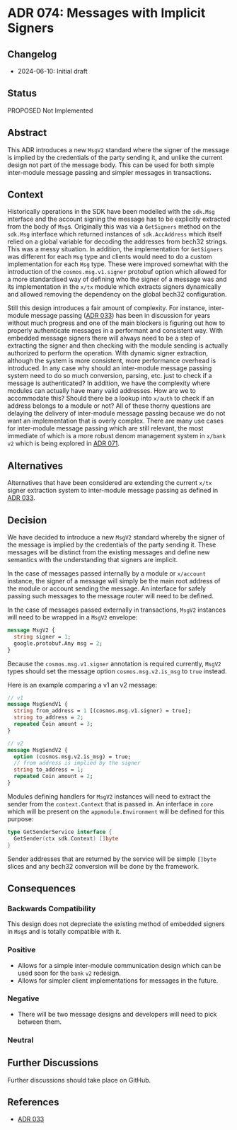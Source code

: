 # ADR 074: Messages with Implicit Signers

## Changelog

* 2024-06-10: Initial draft

## Status

PROPOSED Not Implemented

## Abstract

This ADR introduces a new `MsgV2` standard where the signer of the message is implied by the
credentials of the party sending it, and unlike the current design not part of the message body.
This can be used for both simple inter-module message passing and simpler messages in transactions.

## Context

Historically operations in the SDK have been modelled with the `sdk.Msg` interface and
the account signing the message has to be explicitly extracted from the body of `Msg`s.
Originally this was via a `GetSigners` method on the `sdk.Msg` interface which returned
instances of `sdk.AccAddress` which itself relied on a global variable for decoding
the addresses from bech32 strings. This was a messy situation. In addition, the implementation
for `GetSigners` was different for each `Msg` type and clients would need to do a custom
implementation for each `Msg` type. These were improved somewhat with the introduction of
the `cosmos.msg.v1.signer` protobuf option which allowed for a more standardised way of
defining who the signer of a message was and its implementation in the `x/tx` module which
extracts signers dynamically and allowed removing the dependency on the global bech32
configuration.

Still this design introduces a fair amount of complexity. For instance, inter-module message
passing ([ADR 033](./adr-033-protobuf-inter-module-comm.md)) has been in discussion for years
without much progress and one of the main blockers is figuring out how to properly authenticate
messages in a performant and consistent way. With embedded message signers there will always need
to be a step of extracting the signer and then checking with the module sending is actually
authorized to perform the operation. With dynamic signer extraction, although the system is
more consistent, more performance overhead is introduced. In any case why should an inter-module
message passing system need to do so much conversion, parsing, etc. just to check if a message
is authenticated? In addition, we have the complexity where modules can actually have many valid
addresses. How are we to accommodate this? Should there be a lookup into `x/auth` to check if an
address belongs to a module or not? All of these thorny questions are delaying the delivery of
inter-module message passing because we do not want an implementation that is overly complex.
There are many use cases for inter-module message passing which are still relevant, the most
immediate of which is a more robust denom management system in `x/bank` `v2` which is being explored
in [ADR 071](https://github.com/cosmos/cosmos-sdk/pull/20316).

## Alternatives

Alternatives that have been considered are extending the current `x/tx` signer extraction system
to inter-module message passing as defined in [ADR 033](./adr-033-protobuf-inter-module-comm.md).

## Decision

We have decided to introduce a new `MsgV2` standard whereby the signer of the message is implied
by the credentials of the party sending it. These messages will be distinct from the existing messages
and define new semantics with the understanding that signers are implicit.

In the case of messages passed internally by a module or `x/account` instance, the signer of a message
will simply be the main root address of the module or account sending the message. An interface for
safely passing such messages to the message router will need to be defined.

In the case of messages passed externally in transactions, `MsgV2` instances will need to be wrapped
in a `MsgV2` envelope:
```protobuf
message MsgV2 {
  string signer = 1;
  google.protobuf.Any msg = 2;  
}
```

Because the `cosmos.msg.v1.signer` annotation is required currently, `MsgV2` types should set the message option
`cosmos.msg.v2.is_msg` to `true` instead.

Here is an example comparing a v1 an v2 message:
```protobuf
// v1
message MsgSendV1 {
  string from_address = 1 [(cosmos.msg.v1.signer) = true];
  string to_address = 2;
  repeated Coin amount = 3;
}

// v2
message MsgSendV2 {
  option (cosmos.msg.v2.is_msg) = true;
  // from address is implied by the signer
  string to_address = 1;
  repeated Coin amount = 2;
}
```

Modules defining handlers for `MsgV2` instances will need to extract the sender from the `context.Context` that is
passed in. An interface in `core` which will be present on the `appmodule.Environment` will be defined for this purpose:
```go
type GetSenderService interface {
  GetSender(ctx sdk.Context) []byte
}
```

Sender addresses that are returned by the service will be simple `[]byte` slices and any bech32 conversion will be
done by the framework.

## Consequences

### Backwards Compatibility

This design does not depreciate the existing method of embedded signers in `Msg`s and is totally compatible with it.

### Positive

* Allows for a simple inter-module communication design which can be used soon for the `bank` `v2` redesign.
* Allows for simpler client implementations for messages in the future.

### Negative

* There will be two message designs and developers will need to pick between them.

### Neutral

## Further Discussions

Further discussions should take place on GitHub.

## References

* [ADR 033](./adr-033-protobuf-inter-module-comm.md)
